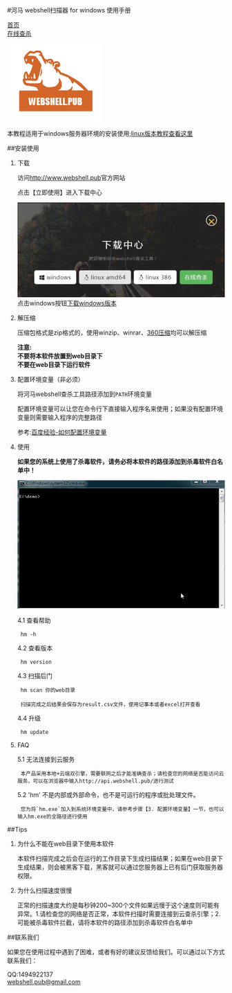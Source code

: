 #河马 webshell扫描器 for windows 使用手册

[首页](http://www.webshell.pub)                 
[在线查杀](http://n.webshell.pub)

![logo](images/1.png)


本教程适用于windows服务器环境的安装使用;[linux版本教程查看这里](http://www.webshell.pub/doc/hm_linux_usage.html)

##安装使用

1. 下载

	访问<http://www.webshell.pub>官方网站

	点击【立即使用】进入下载中心

	![下载中心](images/download.jpg)
	点击windows按钮[下载windows版本](http://www.webshell.pub/download/hm/1.2.0/hm-windows-386.zip)
	
2. 解压缩
	
	压缩包格式是zip格式的，使用winzip、winrar、[360压缩](http://yasuo.360.cn/)均可以解压缩
		

	**注意:**  
	**不要将本软件放置到web目录下**  
	**不要在web目录下运行软件**
	
3. 配置环境变量（非必须）

	将河马webshell查杀工具路径添加到`PATH`环境变量

	配置环境变量可以让您在命令行下直接输入程序名来使用；如果没有配置环境变量则需要输入程序的完整路径

	参考:[百度经验-如何配置环境变量](http://jingyan.baidu.com/article/3ea51489e1c2b752e61bbad0.html)
	

4. 使用

	**如果您的系统上使用了杀毒软件，请务必将本软件的路径添加到杀毒软件白名单中！**

	![教程](images/winusage.gif)
	
	4.1 查看帮助
		
		hm -h

	4.2 查看版本

		hm version

	4.3 扫描后门

		hm scan 你的web目录

		扫描完成之后结果会保存为result.csv文件，使用记事本或者excel打开查看

	4.4 升级

		hm update
	

5. FAQ

	5.1 无法连接到云服务

		本产品采用本地+云端双引擎，需要联网之后才能准确查杀；请检查您的网络是否能访问云服务，可以在浏览器中输入http://api.webshell.pub/进行测试

	5.2 'hm' 不是内部或外部命令，也不是可运行的程序或批处理文件。

		您为将`hm.exe`加入到系统环境变量中，请参考步骤【3. 配置环境变量】一节，也可以输入hm.exe的全路径进行使用

##Tips

1. 为什么不能在web目录下使用本软件

	本软件扫描完成之后会在运行的工作目录下生成扫描结果；如果在web目录下生成结果，则会被黑客下载，黑客就可以通过您服务器上已有后门获取服务器权限。

2. 为什么扫描速度很慢

	正常的扫描速度大约是每秒钟200~300个文件如果远慢于这个速度则可能有异常。1.请检查您的网络是否正常，本软件扫描时需要连接到云查杀引擎；2.可能被杀毒软件拦截，请将本软件的路径添加到杀毒软件白名单中
	

##联系我们

如果您在使用过程中遇到了困难，或者有好的建议反馈给我们。可以通过以下方式联系我们：
	
   QQ:1494922137  
   <webshell.pub@gmail.com>